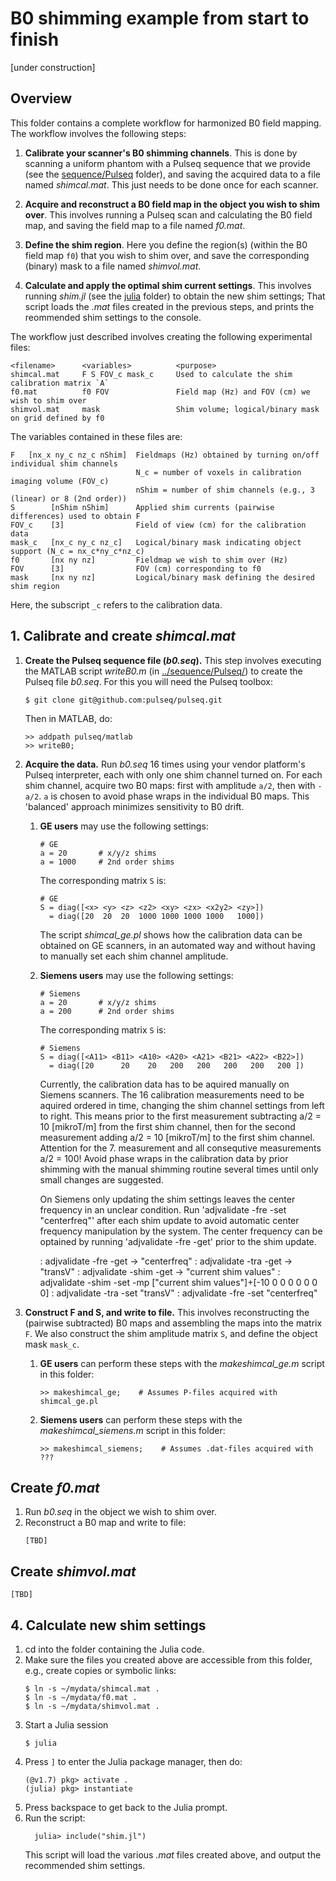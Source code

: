 # B0 shimming example from start to finish

[under construction]


## Overview

This folder contains a complete workflow for harmonized B0 field mapping. 
The workflow involves the following steps:

1. **Calibrate your scanner's B0 shimming channels**.
This is done by scanning a uniform phantom with a Pulseq sequence that we provide 
(see the [sequence/Pulseq](sequence/Pulseq) folder), 
and saving the acquired data to a file named *shimcal.mat*.
This just needs to be done once for each scanner.

2. **Acquire and reconstruct a B0 field map in the object you wish to shim over**.
This involves running a Pulseq scan and calculating the B0 field map,
and saving the field map to a file named *f0.mat*.

3. **Define the shim region**.
Here you define the region(s) (within the B0 field map `f0`) that you wish 
to shim over, and save the corresponding (binary) mask to a file named *shimvol.mat*.

4. **Calculate and apply the optimal shim current settings**.
This involves running *shim.jl* 
(see the [julia](./julia) folder)
to obtain the new shim settings;
That script loads the *.mat* files created in the previous steps, 
and prints the reommended shim settings to the console.


The workflow just described involves creating the following experimental files:

```
<filename>      <variables>          <purpose>
shimcal.mat     F S FOV_c mask_c     Used to calculate the shim calibration matrix `A`
f0.mat          f0 FOV               Field map (Hz) and FOV (cm) we wish to shim over
shimvol.mat     mask                 Shim volume; logical/binary mask on grid defined by f0
```

The variables contained in these files are:
```
F   [nx_x ny_c nz_c nShim]  Fieldmaps (Hz) obtained by turning on/off individual shim channels
                            N_c = number of voxels in calibration imaging volume (FOV_c)
                            nShim = number of shim channels (e.g., 3 (linear) or 8 (2nd order))
S        [nShim nShim]      Applied shim currents (pairwise differences) used to obtain F
FOV_c    [3]                Field of view (cm) for the calibration data
mask_c   [nx_c ny_c nz_c]   Logical/binary mask indicating object support (N_c = nx_c*ny_c*nz_c)
f0       [nx ny nz]         Fieldmap we wish to shim over (Hz)
FOV      [3]                FOV (cm) corresponding to f0
mask     [nx ny nz]         Logical/binary mask defining the desired shim region
```
Here, the subscript `_c` refers to the calibration data.



## 1. Calibrate and create *shimcal.mat*

1. **Create the Pulseq sequence file (*b0.seq*).**
    This step involves executing the MATLAB script *writeB0.m*
    (in [../sequence/Pulseq/](../sequence/Pulseq/))
    to create the Pulseq file *b0.seq*.
    For this you will need the Pulseq toolbox:
    ```
    $ git clone git@github.com:pulseq/pulseq.git
    ```
    Then in MATLAB, do:
    ```
    >> addpath pulseq/matlab
    >> writeB0;
    ```

2. **Acquire the data.**
    Run *b0.seq* 16 times using your vendor platform's Pulseq interpreter, 
    each with only one shim channel turned on.
    For each shim channel, acquire two B0 maps:
    first with amplitude `a/2`, then with `-a/2`. 
    `a` is chosen to avoid phase wraps in the individual B0 maps.
    This 'balanced' approach minimizes sensitivity to B0 drift.

    1. **GE users** may use the following settings:
        ```
        # GE
        a = 20       # x/y/z shims
        a = 1000     # 2nd order shims
        ```
        The corresponding matrix `S` is:
        ```
        # GE
        S = diag([<x> <y> <z> <z2> <xy> <zx> <x2y2> <zy>])
          = diag([20  20  20  1000 1000 1000 1000   1000])
        ```
        The script *shimcal_ge.pl* shows how the calibration data can be obtained on GE scanners,
        in an automated way and without having to manually set each shim channel amplitude.


    2. **Siemens users** may use the following settings:
        ```
        # Siemens
        a = 20       # x/y/z shims
        a = 200      # 2nd order shims
        ```
        The corresponding matrix `S` is:
        ```
        # Siemens
        S = diag([<A11> <B11> <A10> <A20> <A21> <B21> <A22> <B22>])
          = diag([20      20    20   200   200   200   200   200 ])   
        ```
       Currently, the calibration data has to be aquired manually on Siemens scanners.
       The 16 calibration measurements need to be aquired ordered in time, changing the shim channel settings from left to right.
       This means prior to the first measurement subtracting a/2 = 10 [mikroT/m] from the first shim channel, then for the second measurement adding a/2 = 10 [mikroT/m] to the first shim channel.
       Attention for the 7. measurement and all consequtive measurements a/2 = 100! 
       Avoid phase wraps in the calibration data by prior shimming with the manual shimming routine several times until only small changes are suggested.

       On Siemens only updating the shim settings leaves the center frequency in an unclear condition. 
       Run 'adjvalidate -fre -set "centerfreq"' after each shim update to avoid automatic center frequency manipulation by the system. The center frequency can be optained by running 'adjvalidate -fre -get' prior to the shim update. 

       : adjvalidate -fre -get
       -> "centerfreq"
       : adjvalidate -tra -get
       -> "transV"
       : adjvalidate -shim -get
       -> "current shim values"
       : adjvalidate -shim -set -mp ["current shim values"]+[-10 0 0 0 0 0 0 0]
       : adjvalidate -tra -set "transV"
       : adjvalidate -fre -set "centerfreq"
       

3. **Construct F and S, and write to file.**
    This involves reconstructing the (pairwise subtracted) B0 maps 
    and assembling the maps into the matrix `F`. 
    We also construct the shim amplitude matrix `S`, and define the object mask `mask_c`.

    1. **GE users** can perform these steps with the *makeshimcal_ge.m* script in this folder:
        ```
        >> makeshimcal_ge;    # Assumes P-files acquired with shimcal_ge.pl
        ```

    2. **Siemens users** can perform these steps with the *makeshimcal_siemens.m* script in this folder:
        ```
        >> makeshimcal_siemens;    # Assumes .dat-files acquired with ???
        ```
    

## Create *f0.mat*

1. Run *b0.seq* in the object we wish to shim over.
2. Reconstruct a B0 map and write to file:
    ```
    [TBD]
    ```
<!--
    >> getb0init;  % b0init, mask, magraw. Phase unwrapping is done in unwrap/main.jl
    << makef0;
-->


## Create *shimvol.mat*

```
[TBD]
```

<!--
    >> makeshimvol;  % uses FSL (bet) to do skull stripping
-->


## 4. Calculate new shim settings

1. cd into the folder containing the Julia code.
1. Make sure the files you created above are accessible from this folder, 
   e.g., create copies or symbolic links:
   ```
   $ ln -s ~/mydata/shimcal.mat .
   $ ln -s ~/mydata/f0.mat .
   $ ln -s ~/mydata/shimvol.mat .
   ```
1. Start a Julia session 
    ```
    $ julia
    ```
1. Press `]` to enter the Julia package manager, then do:
    ```
    (@v1.7) pkg> activate .
    (julia) pkg> instantiate
    ```
1. Press backspace to get back to the Julia prompt.
1. Run the script:
    ```
      julia> include("shim.jl")
    ```
    This script will load the various *.mat* files created above,
    and output the recommended shim settings.


